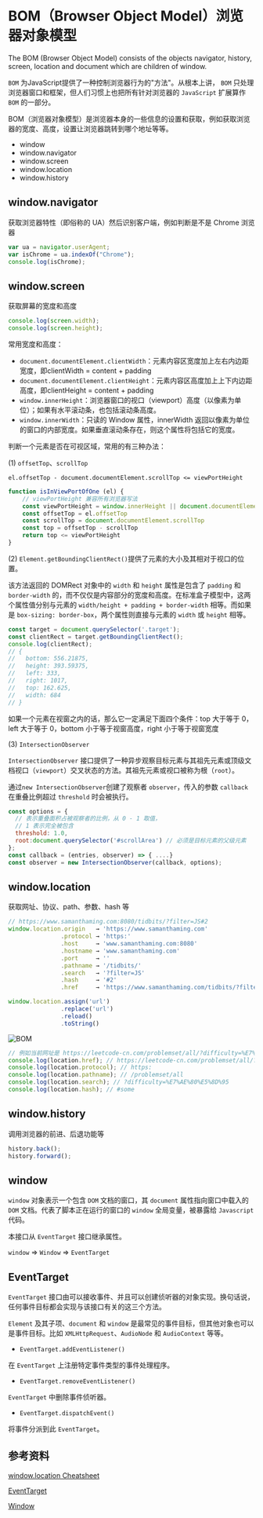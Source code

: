 # BOM（Browser Object Model）浏览器对象模型

The BOM (Browser Object Model) consists of the objects navigator, history, screen, location and document which are children of window.

`BOM` 为JavaScript提供了一种控制浏览器行为的"方法"。从根本上讲， `BOM` 只处理浏览器窗口和框架，但人们习惯上也把所有针对浏览器的 `JavaScript` 扩展算作 `BOM` 的一部分。

BOM（浏览器对象模型）是浏览器本身的一些信息的设置和获取，例如获取浏览器的宽度、高度，设置让浏览器跳转到哪个地址等等。

- window
- window.navigator
- window.screen
- window.location
- window.history

## window.navigator

获取浏览器特性（即俗称的 UA）然后识别客户端，例如判断是不是 Chrome 浏览器

```js
var ua = navigator.userAgent;
var isChrome = ua.indexOf("Chrome");
console.log(isChrome);
```

## window.screen

获取屏幕的宽度和高度

```js
console.log(screen.width);
console.log(screen.height);
```

常用宽度和高度：

- `document.documentElement.clientWidth`：元素内容区宽度加上左右内边距宽度，即clientWidth = content + padding
- `document.documentElement.clientHeight`：元素内容区高度加上上下内边距高度，即clientHeight = content + padding
- `window.innerHeight`：浏览器窗口的视口（viewport）高度（以像素为单位）；如果有水平滚动条，也包括滚动条高度。
- `window.innerWidth`：只读的 Window 属性，innerWidth 返回以像素为单位的窗口的内部宽度。如果垂直滚动条存在，则这个属性将包括它的宽度。

判断一个元素是否在可视区域，常用的有三种办法：

(1) `offsetTop`、`scrollTop`

`el.offsetTop - document.documentElement.scrollTop <= viewPortHeight`

```js
function isInViewPortOfOne (el) {
    // viewPortHeight 兼容所有浏览器写法
    const viewPortHeight = window.innerHeight || document.documentElement.clientHeight || document.body.clientHeight 
    const offsetTop = el.offsetTop
    const scrollTop = document.documentElement.scrollTop
    const top = offsetTop - scrollTop
    return top <= viewPortHeight
}
```

(2) `Element.getBoundingClientRect()`提供了元素的大小及其相对于视口的位置。

该方法返回的 DOMRect 对象中的 `width` 和 `height` 属性是包含了 `padding` 和 `border-width` 的，而不仅仅是内容部分的宽度和高度。在标准盒子模型中，这两个属性值分别与元素的 `width/height + padding + border-width` 相等。而如果是 `box-sizing: border-box`，两个属性则直接与元素的 `width` 或 `height` 相等。

```js
const target = document.querySelector('.target');
const clientRect = target.getBoundingClientRect();
console.log(clientRect);
// {
//   bottom: 556.21875,
//   height: 393.59375,
//   left: 333,
//   right: 1017,
//   top: 162.625,
//   width: 684
// }
```

如果一个元素在视窗之内的话，那么它一定满足下面四个条件：top 大于等于 0，left 大于等于 0，bottom 小于等于视窗高度，right 小于等于视窗宽度

(3) `IntersectionObserver`

`IntersectionObserver` 接口提供了一种异步观察目标元素与其祖先元素或顶级文档视口（`viewport`）交叉状态的方法。其祖先元素或视口被称为根（`root`）。

通过`new IntersectionObserver`创建了观察者 `observer`，传入的参数 `callback` 在重叠比例超过 `threshold` 时会被执行。

```js
const options = {
  // 表示重叠面积占被观察者的比例，从 0 - 1 取值，
  // 1 表示完全被包含
  threshold: 1.0, 
  root:document.querySelector('#scrollArea') // 必须是目标元素的父级元素
};
const callback = (entries, observer) => { ....}
const observer = new IntersectionObserver(callback, options);
```

## window.location

获取网址、协议、path、参数、hash 等

```js
// https://www.samanthaming.com:8080/tidbits/?filter=JS#2
window.location.origin   → 'https://www.samanthaming.com'
               .protocol → 'https:'
               .host     → 'www.samanthaming.com:8080'
               .hostname → 'www.samanthaming.com'
               .port     → ''
               .pathname → '/tidbits/'
               .search   → '?filter=JS'
               .hash     → '#2'
               .href     → 'https://www.samanthaming.com/tidbits/?filter=JS#2'

window.location.assign('url')
               .replace('url')
               .reload()
               .toString()
```

![BOM](./assets/BOM.png)

```js
// 例如当前网址是 https://leetcode-cn.com/problemset/all/?difficulty=%E7%AE%80%E5%8D%95#some
console.log(location.href); // https://leetcode-cn.com/problemset/all/?difficulty=%E7%AE%80%E5%8D%95#some
console.log(location.protocol); // https:
console.log(location.pathname); // /problemset/all
console.log(location.search); // ?difficulty=%E7%AE%80%E5%8D%95
console.log(location.hash); // #some
```

## window.history

调用浏览器的前进、后退功能等

```js
history.back();
history.forward();
```

## window

`window` 对象表示一个包含 `DOM` 文档的窗口，其 `document` 属性指向窗口中载入的 `DOM` 文档。代表了脚本正在运行的窗口的 `window` 全局变量，被暴露给 `Javascript` 代码。

本接口从 `EventTarget` 接口继承属性。

`window` => `Window` => `EventTarget`

## EventTarget

`EventTarget` 接口由可以接收事件、并且可以创建侦听器的对象实现。换句话说，任何事件目标都会实现与该接口有关的这三个方法。

`Element` 及其子项、`document` 和 `window` 是最常见的事件目标，但其他对象也可以是事件目标。比如 `XMLHttpRequest`、`AudioNode` 和 `AudioContext` 等等。

- `EventTarget.addEventListener()`

在 `EventTarget` 上注册特定事件类型的事件处理程序。

- `EventTarget.removeEventListener()`

`EventTarget` 中删除事件侦听器。

- `EventTarget.dispatchEvent()`

将事件分派到此 `EventTarget`。

## 参考资料

[window.location Cheatsheet](https://dev.to/samanthaming/window-location-cheatsheet-4edl)

[EventTarget](https://developer.mozilla.org/zh-CN/docs/Web/API/EventTarget)

[Window](https://developer.mozilla.org/zh-CN/docs/Web/API/Window)
